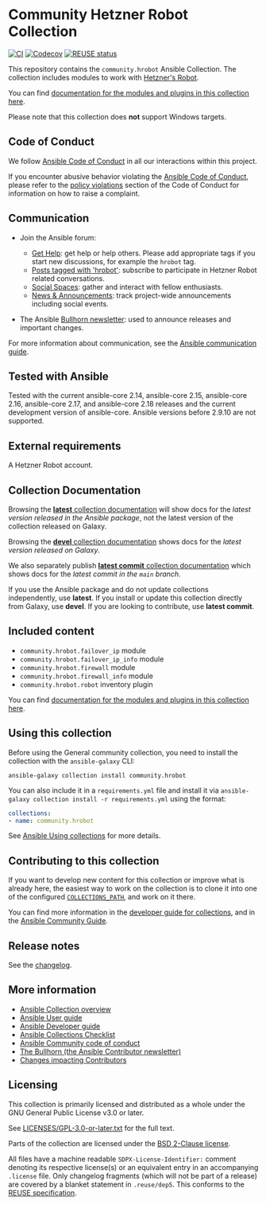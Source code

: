 <!--
Copyright (c) Ansible Project
GNU General Public License v3.0+ (see LICENSES/GPL-3.0-or-later.txt or https://www.gnu.org/licenses/gpl-3.0.txt)
SPDX-License-Identifier: GPL-3.0-or-later
-->

# Community Hetzner Robot Collection
[![CI](https://github.com/ansible-collections/community.hrobot/workflows/CI/badge.svg?event=push)](https://github.com/ansible-collections/community.hrobot/actions)
[![Codecov](https://img.shields.io/codecov/c/github/ansible-collections/community.hrobot)](https://codecov.io/gh/ansible-collections/community.hrobot)
[![REUSE status](https://api.reuse.software/badge/github.com/ansible-collections/community.hrobot)](https://api.reuse.software/info/github.com/ansible-collections/community.hrobot)

This repository contains the `community.hrobot` Ansible Collection. The collection includes modules to work with [Hetzner's Robot](https://docs.hetzner.com/robot/).

You can find [documentation for the modules and plugins in this collection here](https://docs.ansible.com/ansible/devel/collections/community/hrobot/).

Please note that this collection does **not** support Windows targets.

## Code of Conduct

We follow [Ansible Code of Conduct](https://docs.ansible.com/ansible/latest/community/code_of_conduct.html) in all our interactions within this project.

If you encounter abusive behavior violating the [Ansible Code of Conduct](https://docs.ansible.com/ansible/latest/community/code_of_conduct.html), please refer to the [policy violations](https://docs.ansible.com/ansible/latest/community/code_of_conduct.html#policy-violations) section of the Code of Conduct for information on how to raise a complaint.

## Communication

* Join the Ansible forum:
  * [Get Help](https://forum.ansible.com/c/help/6): get help or help others. Please add appropriate tags if you start new discussions, for example the `hrobot` tag.
  * [Posts tagged with 'hrobot'](https://forum.ansible.com/tag/hrobot): subscribe to participate in Hetzner Robot related conversations.
  * [Social Spaces](https://forum.ansible.com/c/chat/4): gather and interact with fellow enthusiasts.
  * [News & Announcements](https://forum.ansible.com/c/news/5): track project-wide announcements including social events.

* The Ansible [Bullhorn newsletter](https://docs.ansible.com/ansible/devel/community/communication.html#the-bullhorn): used to announce releases and important changes.

For more information about communication, see the [Ansible communication guide](https://docs.ansible.com/ansible/devel/community/communication.html).

## Tested with Ansible

Tested with the current ansible-core 2.14, ansible-core 2.15, ansible-core 2.16, ansible-core 2.17, and ansible-core 2.18 releases and the current development version of ansible-core. Ansible versions before 2.9.10 are not supported.

## External requirements

A Hetzner Robot account.

## Collection Documentation

Browsing the [**latest** collection documentation](https://docs.ansible.com/ansible/latest/collections/community/hrobot) will show docs for the _latest version released in the Ansible package_, not the latest version of the collection released on Galaxy.

Browsing the [**devel** collection documentation](https://docs.ansible.com/ansible/devel/collections/community/hrobot) shows docs for the _latest version released on Galaxy_.

We also separately publish [**latest commit** collection documentation](https://ansible-collections.github.io/community.hrobot/branch/main/) which shows docs for the _latest commit in the `main` branch_.

If you use the Ansible package and do not update collections independently, use **latest**. If you install or update this collection directly from Galaxy, use **devel**. If you are looking to contribute, use **latest commit**.

## Included content

- `community.hrobot.failover_ip` module
- `community.hrobot.failover_ip_info` module
- `community.hrobot.firewall` module
- `community.hrobot.firewall_info` module
- `community.hrobot.robot` inventory plugin

You can find [documentation for the modules and plugins in this collection here](https://docs.ansible.com/ansible/devel/collections/community/hrobot/).

## Using this collection

Before using the General community collection, you need to install the collection with the `ansible-galaxy` CLI:

    ansible-galaxy collection install community.hrobot

You can also include it in a `requirements.yml` file and install it via `ansible-galaxy collection install -r requirements.yml` using the format:

```yaml
collections:
- name: community.hrobot
```

See [Ansible Using collections](https://docs.ansible.com/ansible/latest/user_guide/collections_using.html) for more details.

## Contributing to this collection

If you want to develop new content for this collection or improve what is already here, the easiest way to work on the collection is to clone it into one of the configured [`COLLECTIONS_PATH`](https://docs.ansible.com/ansible/latest/reference_appendices/config.html#collections-paths), and work on it there.

You can find more information in the [developer guide for collections](https://docs.ansible.com/ansible/devel/dev_guide/developing_collections.html#contributing-to-collections), and in the [Ansible Community Guide](https://docs.ansible.com/ansible/latest/community/index.html).

## Release notes

See the [changelog](https://github.com/ansible-collections/community.hrobot/tree/main/CHANGELOG.md).

## More information

- [Ansible Collection overview](https://github.com/ansible-collections/overview)
- [Ansible User guide](https://docs.ansible.com/ansible/latest/user_guide/index.html)
- [Ansible Developer guide](https://docs.ansible.com/ansible/latest/dev_guide/index.html)
- [Ansible Collections Checklist](https://github.com/ansible-collections/overview/blob/master/collection_requirements.rst)
- [Ansible Community code of conduct](https://docs.ansible.com/ansible/latest/community/code_of_conduct.html)
- [The Bullhorn (the Ansible Contributor newsletter)](https://us19.campaign-archive.com/home/?u=56d874e027110e35dea0e03c1&id=d6635f5420)
- [Changes impacting Contributors](https://github.com/ansible-collections/overview/issues/45)

## Licensing

This collection is primarily licensed and distributed as a whole under the GNU General Public License v3.0 or later.

See [LICENSES/GPL-3.0-or-later.txt](https://github.com/ansible-collections/community.hrobot/blob/main/COPYING) for the full text.

Parts of the collection are licensed under the [BSD 2-Clause license](https://github.com/ansible-collections/community.hrobot/blob/main/LICENSES/BSD-2-Clause.txt).

All files have a machine readable `SDPX-License-Identifier:` comment denoting its respective license(s) or an equivalent entry in an accompanying `.license` file. Only changelog fragments (which will not be part of a release) are covered by a blanket statement in `.reuse/dep5`. This conforms to the [REUSE specification](https://reuse.software/spec/).
